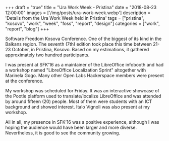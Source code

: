 +++
draft = "true"
title = "Ura Work Week - Pristina"
date = "2018-08-23 12:00:00"
images = ['/img/posts/ura-work-week.webp']
description = 'Details from the Ura Work Week held in Pristina'
tags = ["pristina", "kosovo", "work", "week", "foss", "report", "design"]
categories = ["work", "report", "blog"]
+++

Software Freedom Kosova Conference. One of the biggest of its kind in the Balkans region. The seventh (7th) edition took place this time between 21-23 October, in Pristina, Kosovo. Based on my estimations, it gathered approximately two hundred participants.

I was present at SFK’16 as a maintainer of the LibreOffice infobooth and had a workshop named "LibreOffice Localization Sprint" altogether with Marinela Gogo. Many other Open Labs Hackerspace members were present at the conference.

My workshop was scheduled for Friday. It was an interactive showcase of the Pootle platform used to translate/localize LibreOffice and was attended by around fifteen (20) people. Most of them were students with an ICT background and showed interest. Italo Vignoli was also present at my workshop.

All in all, my presence in SFK’16 was a positive experience, although I was hoping the audience would have been larger and more diverse. Nevertheless, it is good to see the community growing.
